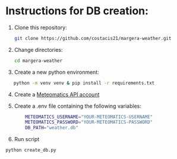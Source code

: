 # Instructions for DB creation:

1. Clone this repository:
    ```bash
    git clone https://github.com/costacis21/margera-weather.git
    ```
2. Change directories: 
    ```bash
    cd margera-weather
    ```

3. Create a new python environment:
 ```bash
    python -m venv venv & pip install -r requirements.txt
 ```
4. Create a [Meteomatics API account](https://www.meteomatics.com/en/sign-up-weather-api-test-account/)

5. Create a .env file containing the following variables:
    ```bash
        METEOMATICS_USERNAME="YOUR-METEOMATICS-USERNAME"
        METEOMATICS_PASSWORD="YOUR-METEOMATICS-PASSWORD"
        DB_PATH="weather.db"
    ```

6. Run script 
```bash
python create_db.py
```




